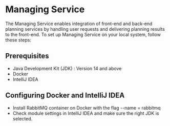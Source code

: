 # Managing Service
The Managing Service enables integration of front-end and
back-end planning services by handling user requests and delivering planning results to the front-end. 
To set up Managing Service on your local system, follow these steps:

## Prerequisites
- Java Development Kit (JDK) : Version 14 and above
- Docker
- IntelliJ IDEA

## Configuring Docker and IntelliJ IDEA

- Install RabbitMQ container on Docker with the flag --name = rabbitmq
- Check module settings in IntelliJ IDEA and make sure the right JDK is selected.